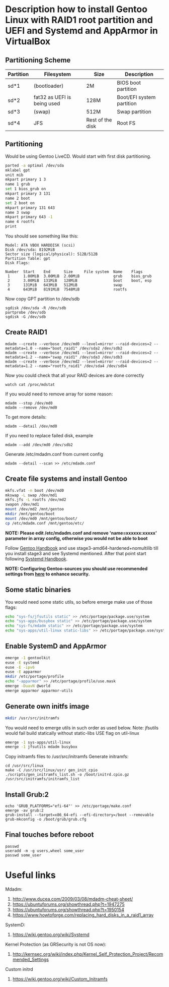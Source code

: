 # Description how to install Gentoo Linux with RAID1 root partition and UEFI and Systemd and AppArmor in VirtualBox

## Partitioning Scheme

|Partition|Filesystem|Size|Description    |
|---------|----------|----|---------------|
|sd*1     | (bootloader)| 2M|BIOS boot partition |
|sd*2|fat32 as UEFI is being used|128M|Boot/EFI system partition|
|sd*3|(swap)|512M|Swap partition|
|sd*4|JFS|Rest of the disk|Root FS|

## Partitioning

Would be using Gentoo LiveCD. Would start with first disk partitioning.
```sh
parted -a optimal /dev/sda
mklabel gpt
unit mib
mkpart primary 1 3
name 1 grub
set 1 bios_grub on
mkpart primary 3 131
name 2 boot
set 2 boot on
mkpart primary 131 643
name 3 swap
mkpart primary 643 -1
name 4 rootfs
print
```
You should see something like this:
```
Model: ATA VBOX HARDDISK (scsi)
Disk /dev/sda: 8192MiB
Sector size (logical/physical): 512B/512B
Partition Table: gpt
Disk Flags:

Number  Start    End      Size     File system  Name    Flags
 1      1.00MiB  3.00MiB  2.00MiB               grub    bios_grub
 2      3.00MiB  131MiB   128MiB                boot    boot, esp
 3      131MiB   643MiB   512MiB                swap
 4      643MiB   8191MiB  7548MiB               rootfs
```
Now copy GPT partition to /dev/sdb
```
sgdisk /dev/sda -R /dev/sdb
partprobe /dev/sdb
sgdisk -G /dev/sdb
```

## Create RAID1
```
mdadm --create --verbose /dev/md0 --level=mirror --raid-devices=2 --metadata=1.0 --name="boot_raid1" /dev/sda2 /dev/sdb2
mdadm --create --verbose /dev/md1 --level=mirror --raid-devices=2 --metadata=1.2 --name="swap_raid1" /dev/sda3 /dev/sdb3
mdadm --create --verbose /dev/md2 --level=mirror --raid-devices=2 --metadata=1.2 --name="rootfs_raid1" /dev/sda4 /dev/sdb4
```
Now you could check that all your RAID devices are done correctly
```
watch cat /proc/mdstat
```
If you would need to remove array for some reason:
```
mdadm --stop /dev/md0
mdadm --remove /dev/md0
```
To get more details:
```
mdadm --detail /dev/md0
```
If you need to replace failed disk, example
```
mdadm --add /dev/md0 /dev/sdb2
```
Generate /etc/mdadm.conf from current config
```
mdadm --detail --scan >> /etc/mdadm.conf
```


## Create file systems and install Gentoo

```bash
mkfs.vfat -n boot /dev/md0
mkswap -L swap /dev/md1
mkfs.jfs -L rootfs /dev/md2
swapon /dev/md1
mount /dev/md2 /mnt/gentoo
mkdir /mnt/gentoo/boot
mount /dev/md0 /mnt/gentoo/boot/
cp /etc/mdadm.conf /mnt/gentoo/etc/
```

**NOTE: Please edit /etc/mdadm.conf and remove 'name=xxxxxx:xxxxx' parameter in array config, otherwise you would not be able to boot** 

Follow [Gentoo Handbook](https://wiki.gentoo.org/wiki/Handbook:AMD64/Installation/Stage) and use stage3-amd64-hardened+nomultilib till you install stage3 and see Systemd mentioned.
After that point start following [Systemd Handbook](https://wiki.gentoo.org/wiki/Systemd).

**NOTE: Configuring Gentoo-sources you should use recommended settings from [here](http://kernsec.org/wiki/index.php/Kernel_Self_Protection_Project/Recommended_Settings#x86_64_2) to enhance security.** 

## Some static binaries
You would need some static utils, so before emerge make use of those flags:
```bash
echo "sys-fs/jfsutils static" >> /etc/portage/package.use/system
echo "sys-apps/busybox static" >> /etc/portage/package.use/system
echo "sys-fs/mdadm static" >> /etc/portage/package.use/system
echo "sys-apps/util-linux static-libs" >> /etc/portage/package.use/system
```

## Enable SystemD and AppArmor

```bash
emerge -1 gentoolkit
euse -E systemd
euse -E -ipv6
euse -E apparmor
mkdir /etc/portage/profile
echo "-apparmor" >> /etc/portage/profile/use.mask
emerge -DuavN @world
emerge apparmor apparmor-utils
```

## Generate own initfs image

```bash
mkdir /usr/src/initramfs
```

You would need to emerge utils in such order as used below.
Note: jfsutils would fail build statically without static-libs USE flag on util-linux
```bash
emerge -1 sys-apps/util-linux
emerge -1 jfsutils mdadm busybox
```
Copy initramfs files to /usr/src/initramfs
Generate initramfs:
```
cd /usr/src/linux
make -C /usr/src/linux/usr/ gen_init_cpio
./scripts/gen_initramfs_list.sh -o /boot/initrd.cpio.gz /usr/src/initramfs/initramfs_list
```

## Install Grub:2
```
echo 'GRUB_PLATFORMS="efi-64"' >> /etc/portage/make.conf
emerge -av grub:2
grub-install --target=x86_64-efi --efi-directory=/boot --removable
grub-mkconfig -o /boot/grub/grub.cfg
```

## Final touches before reboot
```
passwd
useradd -m -g users,wheel some_user
passwd some_user
```

# Useful links
Mdadm:
1. http://www.ducea.com/2009/03/08/mdadm-cheat-sheet/
1. https://ubuntuforums.org/showthread.php?t=1947275
1. https://ubuntuforums.org/showthread.php?t=1950154
1. https://www.howtoforge.com/replacing_hard_disks_in_a_raid1_array

SystemD:
1. https://wiki.gentoo.org/wiki/Systemd

Kernel Protection (as GRSecurity is not OS now):
1. http://kernsec.org/wiki/index.php/Kernel_Self_Protection_Project/Recommended_Settings

Custom initrd
1. https://wiki.gentoo.org/wiki/Custom_Initramfs
